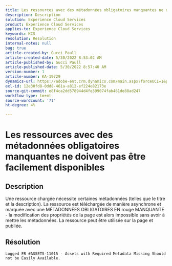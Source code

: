```yaml
---
title: Les ressources avec des métadonnées obligatoires manquantes ne doivent pas être facilement disponibles
description: Description
solution: Experience Cloud Services
product: Experience Cloud Services
applies-to: Experience Cloud Services
keywords: KCS
resolution: Resolution
internal-notes: null
bug: true
article-created-by: Gucci Paull
article-created-date: 5/30/2022 8:53:02 AM
article-published-by: Gucci Paull
article-published-date: 5/30/2022 8:57:40 AM
version-number: 1
article-number: KA-19729
dynamics-url: https://adobe-ent.crm.dynamics.com/main.aspx?forceUCI=1&pagetype=entityrecord&etn=knowledgearticle&id=06fcb7e4-f5df-ec11-bb3d-000d3a33d402
exl-id: 12e30fd8-0dd8-461a-a812-ef224e82173e
source-git-commit: e8f4ca2dd578944d4fe399074fab461de88ad247
workflow-type: tm+mt
source-wordcount: '71'
ht-degree: 4%

---
```


# Les ressources avec des métadonnées obligatoires manquantes ne doivent pas être facilement disponibles

## Description


Une ressource chargée nécessite certaines métadonnées (telles que le titre et la description). La ressource est téléchargée de manière asynchrone et marquée avec une MÉTADONNÉES OBLIGATOIRES EN rouge MANQUANTE - la modification des propriétés de la page est alors impossible sans avoir à mettre les métadonnées. La ressource peut être utilisée sur la page et publiée.


## Résolution


`Logged FR #ASSETS-11015 - Assets with Required Metadata Missing Should not be Easily Available.`
